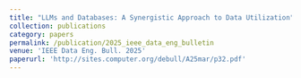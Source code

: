 ```yaml
---
title: "LLMs and Databases: A Synergistic Approach to Data Utilization"
collection: publications
category: papers
permalink: /publication/2025_ieee_data_eng_bulletin
venue: 'IEEE Data Eng. Bull. 2025'
paperurl: 'http://sites.computer.org/debull/A25mar/p32.pdf'
---
```

